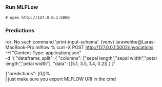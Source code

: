 ### Run MLFLow

```mlflow ui
# open http://127.0.0.1:5000
```


### Predictions
ror: No such command 'print-input-schema'.
(venv) larawehbe@Laras-MacBook-Pro mlflow % curl -X POST http://127.0.0.1:5002/invocations \
  -H "Content-Type: application/json" \
  -d '{
    "dataframe_split": {
      "columns": ["sepal length","sepal width","petal length","petal width"],
      "data": [[5.1, 3.5, 1.4, 0.2]]
    }
  }'

{"predictions": [0]}%                                                      
| just make sure you export MLFLOW URI in the cmd